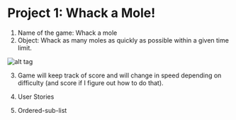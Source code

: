 # Project 1: Whack a Mole!

1. Name of the game: Whack a mole
2. Object: Whack as many moles as quickly as possible within a given time limit.


![alt tag](https://github.com/ajchan11/projectOne/blob/master/wireFrame1.png)


3. Game will keep track of score and will change in speed depending on difficulty (and score if I figure out how to do that).

4. User Stories 
  1. Ordered-sub-list


